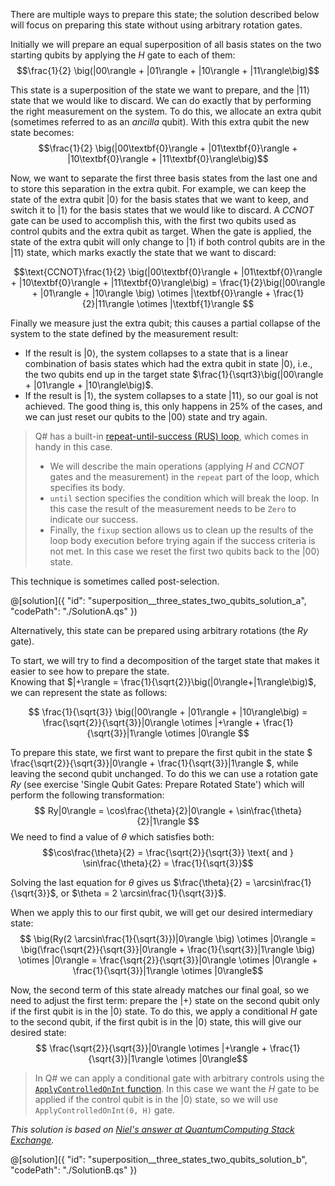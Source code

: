 There are multiple ways to prepare this state; the solution described below will focus on preparing this state without using arbitrary rotation gates. 

Initially we will prepare an equal superposition of all basis states on the two starting qubits by applying the $H$ gate to each of them: 
$$\frac{1}{2} \big(|00\rangle + |01\rangle + |10\rangle + |11\rangle\big)$$

This state is a superposition of the state we want to prepare, and the $|11\rangle$ state that we would like to discard. 
We can do exactly that by performing the right measurement on the system. To do this, we allocate an extra qubit (sometimes referred to as an *ancilla* qubit). With this extra qubit the new state becomes: 
$$\frac{1}{2} \big(|00\textbf{0}\rangle + |01\textbf{0}\rangle + |10\textbf{0}\rangle + |11\textbf{0}\rangle\big)$$

Now, we want to separate the first three basis states from the last one and to store this separation in the extra qubit. 
For example, we can keep the state of the extra qubit $|0\rangle$ for the basis states that we want to keep, and switch it to $|1\rangle$ for the basis states that we would like to discard. 
A $CCNOT$ gate can be used to accomplish this, with the first two qubits used as control qubits and the extra qubit as target. 
When the gate is applied, the state of the extra qubit will only change to $|1\rangle$ if both control qubits are in the $|11\rangle$ state, which marks exactly the state that we want to discard:

$$\text{CCNOT}\frac{1}{2} \big(|00\textbf{0}\rangle + |01\textbf{0}\rangle + |10\textbf{0}\rangle + |11\textbf{0}\rangle\big) = 
\frac{1}{2}\big(|00\rangle + |01\rangle + |10\rangle \big) \otimes |\textbf{0}\rangle + \frac{1}{2}|11\rangle \otimes |\textbf{1}\rangle $$

Finally we measure just the extra qubit; this causes a partial collapse of the system to the state defined by the measurement result:
* If the result is $|0\rangle$, the system collapses to a state that is a linear combination of basis states which had the extra qubit in state $|0\rangle$, i.e., the two qubits end up in the target state $\frac{1}{\sqrt3}\big(|00\rangle + |01\rangle + |10\rangle\big)$. 
* If the result is $|1\rangle$, the system collapses to a state $|11\rangle$, so our goal is not achieved. The good thing is, this only happens in 25% of the cases, and we can just reset our qubits to the $|00\rangle$ state and try again.

> Q# has a built-in [repeat-until-success (RUS) loop](https://docs.microsoft.com/azure/quantum/user-guide/language/statements/conditionalloops#repeat-statement), which comes in handy in this case. 
> * We will describe the main operations (applying $H$ and $CCNOT$ gates and the measurement) in the `repeat` part of the loop, which specifies its body.  
> * `until` section specifies the condition which will break the loop. In this case the result of the measurement needs to be `Zero` to indicate our success.  
> * Finally, the `fixup` section allows us to clean up the results of the loop body execution before trying again if the success criteria is not met. In this case we reset the first two qubits back to the $|00\rangle$ state.

This technique is sometimes called post-selection.

@[solution]({
    "id": "superposition__three_states_two_qubits_solution_a",
    "codePath": "./SolutionA.qs"
})

Alternatively, this state can be prepared using arbitrary rotations (the $Ry$ gate). 

To start, we will try to find a decomposition of the target state that makes it easier to see how to prepare the state.  
Knowing that $|+\rangle = \frac{1}{\sqrt{2}}\big(|0\rangle+|1\rangle\big)$, we can represent the state as follows:

$$ \frac{1}{\sqrt{3}} \big(|00\rangle + |01\rangle + |10\rangle\big) = \frac{\sqrt{2}}{\sqrt{3}}|0\rangle \otimes |+\rangle + \frac{1}{\sqrt{3}}|1\rangle \otimes |0\rangle $$ 

To prepare this state, we first want to prepare the first qubit in the state $ \frac{\sqrt{2}}{\sqrt{3}}|0\rangle + \frac{1}{\sqrt{3}}|1\rangle $, while leaving the second qubit unchanged. 
To do this we can use a rotation gate $Ry$ (see exercise 'Single Qubit Gates: Prepare Rotated State') which will perform the following transformation:
$$ Ry|0\rangle = \cos\frac{\theta}{2}|0\rangle + \sin\frac{\theta}{2}|1\rangle $$
We need to find a value of $\theta$ which satisfies both: 
$$\cos\frac{\theta}{2} = \frac{\sqrt{2}}{\sqrt{3}} \text{ and } \sin\frac{\theta}{2} = \frac{1}{\sqrt{3}}$$

Solving the last equation for $\theta$ gives us $\frac{\theta}{2} = \arcsin\frac{1}{\sqrt{3}}$, or $\theta = 2 \arcsin\frac{1}{\sqrt{3}}$.

When we apply this to our first qubit, we will get our desired intermediary state:
$$ \big(Ry(2 \arcsin\frac{1}{\sqrt{3}})|0\rangle \big) \otimes |0\rangle = 
\big(\frac{\sqrt{2}}{\sqrt{3}}|0\rangle + \frac{1}{\sqrt{3}}|1\rangle \big) \otimes |0\rangle = 
\frac{\sqrt{2}}{\sqrt{3}}|0\rangle \otimes |0\rangle + \frac{1}{\sqrt{3}}|1\rangle \otimes |0\rangle$$

Now, the second term of this state already matches our final goal, so we need to adjust the first term: 
prepare the $|+\rangle$ state on the second qubit only if the first qubit is in the $|0\rangle$ state. 
To do this, we apply a conditional $H$ gate to the second qubit, if the first qubit is in the $|0\rangle$ state, this will give our desired state:
$$ \frac{\sqrt{2}}{\sqrt{3}}|0\rangle \otimes |+\rangle + \frac{1}{\sqrt{3}}|1\rangle \otimes |0\rangle$$

> In Q# we can apply a conditional gate with arbitrary controls using the [`ApplyControlledOnInt` function](https://learn.microsoft.com/en-us/qsharp/api/qsharp/microsoft.quantum.canon.applycontrolledonint). 
> In this case we want the $H$ gate to be applied if the control qubit is in the $|0\rangle$ state, so we will use `ApplyControlledOnInt(0, H)` gate.

*This solution is based on [Niel's answer at QuantumComputing Stack Exchange](https://quantumcomputing.stackexchange.com/a/2313/).*

@[solution]({
    "id": "superposition__three_states_two_qubits_solution_b",
    "codePath": "./SolutionB.qs"
})
